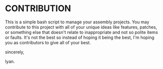 # CONTRIBUTION
This is a simple bash script to manage your assembly projects. You may contribute to this project with all of your unique ideas
like features, patches, or something else that doesn't relate to inappropriate and not so polite items or faults.
It's not the best so instead of hoping it being the best, I'm hoping you as contributors to give all of your best.


sincerely,

Iyan.
